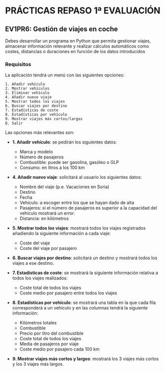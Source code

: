 # PRÁCTICAS REPASO 1ª EVALUACIÓN

## EV1PR6: Gestión de viajes en coche

Debes desarrollar un programa en Python que permita gestionar viajes, almacenar información relevante y realizar cálculos automáticos como costes, distancias o duraciones en función de los datos introducidos

### **Requisitos**

La aplicación tendrá un menú con las siguientes opciones:

```
1. Añadir vehículo
2. Mostrar vehículos
3. Eliminar vehículo
4. Añadir nuevo viaje  
5. Mostrar todos los viajes  
6. Buscar viajes por destino  
7. Estadísticas de coste  
8. Estadísticas por vehículo  
9. Mostrar viajes más cortos/largos  
Q. Salir  
```

Las opciones más relevantes son:

- **1. Añadir vehículo**: se pedirán los siguientes datos:
  - Marca y modelo
  - Número de pasajeros
  - Combustible: puede ser gasolina, gasóleo o GLP
  - Consumo: en litros a los 100 km

- **4. Añadir nuevo viaje**: solicitará al usuario los siguientes datos:
  - Nombre del viaje (p.e. Vacaciones en Soria)
  - Destino
  - Fecha
  - Vehículo: a escoger entre los que se hayan dado de alta
  - Pasajeros: si el número de pasajeros es superior a la capacidad del vehículo mostrará un error.
  - Distancia: en kilómetros

- **5. Mostrar todos los viajes**: mostrará todos los viajes registrados añadiendo la siguiente información a cada viaje:
  - Coste del viaje
  - Coste del viaje por pasajero

- **6. Buscar viajes por destino**: solicitará un destino y mostrará todos los viajes a ese destino.

- **7. Estadísticas de coste**: se mostrará la siguiente información relativa a todos los viajes realizados:
  - Coste total de todos los viajes
  - Coste medio por pasajero entre todos los viajes

- **8. Estadísticas por vehículo**: se mostrará una tabla en la que cada fila corresponderá a un vehículo y en las columnas tendrá la siguiente información:
  - Kilómetros totales
  - Combustible
  - Precio por litro del combustible
  - Coste total de todos los viajes
  - Media de pasajeros por viaje
  - Coste medio por pasajero cada 100 km

- **9. Mostrar viajes más cortos y largos**: mostrará los 3 viajes más cortos y los 3 viajes más largos.

